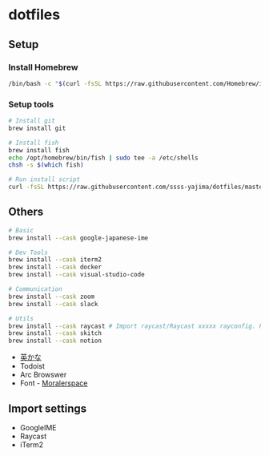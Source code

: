 # dotfiles

## Setup

### Install Homebrew

```bash
/bin/bash -c "$(curl -fsSL https://raw.githubusercontent.com/Homebrew/install/HEAD/install.sh)"
```

### Setup tools

```bash
# Install git
brew install git

# Install fish
brew install fish
echo /opt/homebrew/bin/fish | sudo tee -a /etc/shells
chsh -s $(which fish)

# Run install script
curl -fsSL https://raw.githubusercontent.com/ssss-yajima/dotfiles/master/setup.fish | fish
```

## Others

```bash
# Basic
brew install --cask google-japanese-ime

# Dev Tools
brew install --cask iterm2
brew install --cask docker
brew install --cask visual-studio-code

# Communication
brew install --cask zoom
brew install --cask slack

# Utils
brew install --cask raycast # Import raycast/Raycast xxxxx rayconfig. Password is in GitHub Secret.
brew install --cask skitch
brew install --cask notion
```

- [英かな](https://ei-kana.appspot.com/)
- Todoist
- Arc Browswer
- Font - [Moralerspace](https://github.com/yuru7/moralerspace)

## Import settings

- GoogleIME
- Raycast
- iTerm2

